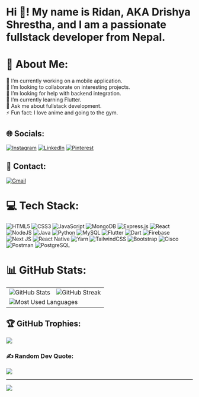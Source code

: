 <h1 align="left">Hi 👋! My name is Ridan, AKA Drishya Shrestha, and I am a passionate fullstack developer from Nepal.</h1>

# 💫 About Me:
🔭 I’m currently working on a mobile application.<br>👯 I’m looking to collaborate on interesting projects.<br>🤝 I’m looking for help with backend integration.<br>🌱 I’m currently learning Flutter.<br>💬 Ask me about fullstack development.<br>⚡ Fun fact: I love anime and going to the gym.

## 🌐 Socials:
[![Instagram](https://img.shields.io/badge/Instagram-%23E4405F.svg?logo=Instagram&logoColor=white)](https://instagram.com/drishya_stha) 
[![LinkedIn](https://img.shields.io/badge/LinkedIn-%230077B5.svg?logo=linkedin&logoColor=white)](https://linkedin.com/in/ridan-shrestha-57ab56293) 
[![Pinterest](https://img.shields.io/badge/Pinterest-%23E60023.svg?logo=Pinterest&logoColor=white)](https://pinterest.com/Ridanstha) 

## 📧 Contact:
[![Gmail](https://img.shields.io/badge/Gmail-D14836?style=for-the-badge&logo=gmail&logoColor=white)](mailto:ridanstha09@gmail.com)

# 💻 Tech Stack:
![HTML5](https://img.shields.io/badge/html5-%23E34F26.svg?style=for-the-badge&logo=html5&logoColor=white)
![CSS3](https://img.shields.io/badge/css3-%231572B6.svg?style=for-the-badge&logo=css3&logoColor=white)
![JavaScript](https://img.shields.io/badge/javascript-%23323330.svg?style=for-the-badge&logo=javascript&logoColor=%23F7DF1E)
![MongoDB](https://img.shields.io/badge/MongoDB-%234ea94b.svg?style=for-the-badge&logo=mongodb&logoColor=white)
![Express.js](https://img.shields.io/badge/express.js-%23404d59.svg?style=for-the-badge&logo=express&logoColor=%2361DAFB)
![React](https://img.shields.io/badge/react-%2320232a.svg?style=for-the-badge&logo=react&logoColor=%2361DAFB)
![NodeJS](https://img.shields.io/badge/node.js-6DA55F?style=for-the-badge&logo=node.js&logoColor=white)
![Java](https://img.shields.io/badge/java-%23ED8B00.svg?style=for-the-badge&logo=openjdk&logoColor=white)
![Python](https://img.shields.io/badge/python-3670A0?style=for-the-badge&logo=python&logoColor=ffdd54)
![MySQL](https://img.shields.io/badge/mysql-4479A1.svg?style=for-the-badge&logo=mysql&logoColor=white)
![Flutter](https://img.shields.io/badge/Flutter-%2302569B.svg?style=for-the-badge&logo=Flutter&logoColor=white)
![Dart](https://img.shields.io/badge/dart-%230175C2.svg?style=for-the-badge&logo=dart&logoColor=white)
![Firebase](https://img.shields.io/badge/firebase-%23039BE5.svg?style=for-the-badge&logo=firebase)
![Next JS](https://img.shields.io/badge/Next-black?style=for-the-badge&logo=next.js&logoColor=white)
![React Native](https://img.shields.io/badge/react_native-%2320232a.svg?style=for-the-badge&logo=react&logoColor=%2361DAFB)
![Yarn](https://img.shields.io/badge/yarn-%232C8EBB.svg?style=for-the-badge&logo=yarn&logoColor=white)
![TailwindCSS](https://img.shields.io/badge/tailwindcss-%2338B2AC.svg?style=for-the-badge&logo=tailwind-css&logoColor=white)
![Bootstrap](https://img.shields.io/badge/bootstrap-%238511FA.svg?style=for-the-badge&logo=bootstrap&logoColor=white)
![Cisco](https://img.shields.io/badge/cisco-%23049fd9.svg?style=for-the-badge&logo=cisco&logoColor=black)
![Postman](https://img.shields.io/badge/Postman-FF6C37?style=for-the-badge&logo=postman&logoColor=white)
![PostgreSQL](https://img.shields.io/badge/postgres-%23316192.svg?style=for-the-badge&logo=postgresql&logoColor=white)

# 📊 GitHub Stats:
<table>
  <tr>
    <td>
      <img src="https://github-readme-stats.vercel.app/api?username=DrishyaShrestha09&theme=radical&hide_border=false&include_all_commits=true&count_private=false" alt="GitHub Stats"/>
    </td>
    <td>
      <img src="https://github-readme-streak-stats.herokuapp.com/?user=DrishyaShrestha09&theme=radical&hide_border=false" alt="GitHub Streak"/>
    </td>
  </tr>
  <tr>
    <td colspan="2">
      <img src="https://github-readme-stats.vercel.app/api/top-langs/?username=DrishyaShrestha09&theme=radical&hide_border=false&include_all_commits=true&count_private=false&layout=compact" alt="Most Used Languages"/>
    </td>
  </tr>
</table>

## 🏆 GitHub Trophies:
![](https://github-profile-trophy.vercel.app/?username=DrishyaShrestha09&theme=radical&no-frame=false&no-bg=true&margin-w=4)

### ✍️ Random Dev Quote:
![](https://quotes-github-readme.vercel.app/api?type=horizontal&theme=radical)

---
[![](https://visitcount.itsvg.in/api?id=DrishyaShrestha09&icon=0&color=0)](https://visitcount.itsvg.in)


